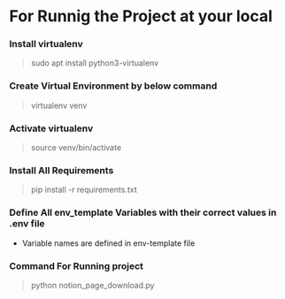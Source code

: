 # For Runnig the Project at your local

### Install virtualenv
> sudo apt install python3-virtualenv

### Create Virtual Environment by below command
> virtualenv venv

### Activate virtualenv
> source venv/bin/activate

### Install All Requirements
> pip install -r requirements.txt

### Define All env_template Variables with their correct values in .env file
* Variable names are defined in env-template file

### Command For Running project
> python notion_page_download.py
